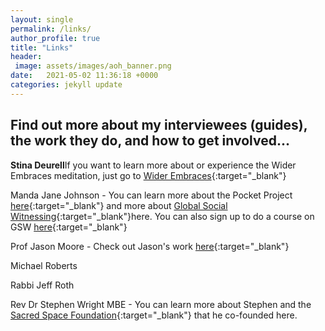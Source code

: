 ```yaml
---
layout: single
permalink: /links/
author_profile: true
title: "Links"
header: 
 image: assets/images/aoh_banner.png
date:   2021-05-02 11:36:18 +0000
categories: jekyll update
---
```


## Find out more about my interviewees (guides), the work they do, and how to get involved...

<p><strong>Stina Deurell</strong>If you want to learn more about or experience the Wider Embraces meditation, just go to <a href="https://www.widerembraces.org">Wider Embraces</a>{:target="_blank"}</p>

Manda Jane Johnson - You can learn more about the Pocket Project <a href="https://pocketproject.org/">here</a>{:target="_blank"} and more about <a href="https://pocketproject.org/global-social-witnessing/">Global Social Witnessing</a>{:target="_blank"}here. You can also sign up to do a course on GSW <a href="https://www.ubiquityuniversity.org/product/global-social-witnessing-foundations">here</a>{:target="_blank"}

Prof Jason Moore - Check out Jason's work <a href="https://jasonwmoore.com/">here</a>{:target="_blank"}

Michael Roberts

Rabbi Jeff Roth

Rev Dr Stephen Wright MBE - You can learn more about Stephen and the <a href="https://www.sacredspace.org.uk/">Sacred Space Foundation</a>{:target="_blank"} that he co-founded here.



